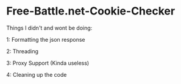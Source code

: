 # Free-Battle.net-Cookie-Checker

Things I didn't and wont be doing:

1: Formatting the json response

2: Threading

3: Proxy Support (Kinda useless)

4: Cleaning up the code
